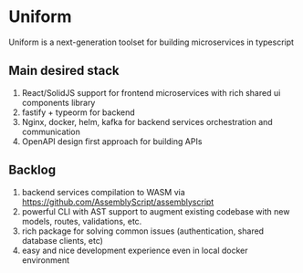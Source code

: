 # Uniform
Uniform is a next-generation toolset for building microservices in typescript

## Main desired stack
1. React/SolidJS support for frontend microservices with rich shared ui components library
2. fastify + typeorm for backend
3. Nginx, docker, helm, kafka for backend services orchestration and communication
4. OpenAPI design first approach for building APIs

## Backlog

1. backend services compilation to WASM via https://github.com/AssemblyScript/assemblyscript
2. powerful CLI with AST support to augment existing codebase with new models, routes, validations, etc.
3. rich package for solving common issues (authentication, shared database clients, etc)
4. easy and nice development experience even in local docker environment
